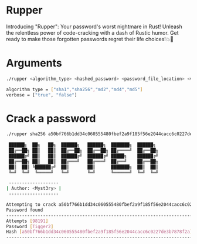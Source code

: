 # Rupper
Introducing "Rupper": Your password's worst nightmare in Rust! Unleash the relentless power of code-cracking with a dash of Rustic humor. Get ready to make those forgotten passwords regret their life choices!💥🔐
# Arguments

```bash
./rupper <algorithm_type> <hashed_password> <password_file_location> <verbose>

algorithm type = ["sha1","sha256","md2","md4","md5"]
verbose = ["true", "false"]
```

# Crack a password

```bash
./rupper sha256 a50bf766b1dd34c060555480fbef2a9f185f56e2044cacc6c0227de3b7878f2a /usr/share/dict/rockyou.txt false
     
 ██████╗  ██╗   ██╗  ██████╗   ██████╗  ███████╗  ██████╗ 
 ██╔══██╗ ██║   ██║  ██╔══██╗  ██╔══██╗ ██╔════╝  ██╔══██╗
 ██████╔╝ ██║   ██║  ██████╔╝  ██████╔╝ █████╗    ██████╔╝
 ██╔══██╗ ██║   ██║  ██╔═══╝   ██╔═══╝  ██╔══╝    ██╔══██╗
 ██║  ██║ ╚██████╔╝  ██║       ██║      ███████╗  ██║  ██║
 ╚═╝  ╚═╝  ╚═════╝   ╚═╝       ╚═╝      ╚══════╝  ╚═╝  ╚═╝

 -------------------
| Author: <Myst3ry> |
 -------------------

Attempting to crack a50bf766b1dd34c060555480fbef2a9f185f56e2044cacc6c0227de3b7878f2a
Password found
-----------------------------------------------------------------------------------
Attempts [98191]
Password [Tigger2]
Hash [a50bf766b1dd34c060555480fbef2a9f185f56e2044cacc6c0227de3b7878f2a]
-----------------------------------------------------------------------------------
```
